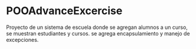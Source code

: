 # POOAdvanceExcercise
Proyecto de un sistema de escuela donde se agregan alumnos a un curso, se muestran estudiantes y cursos. se agrega encapsulamiento y manejo de excepciones.
